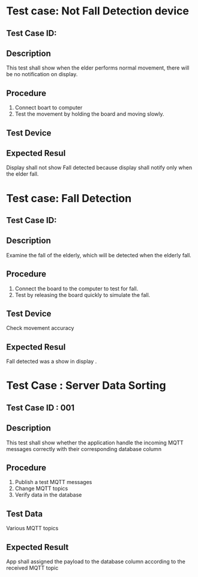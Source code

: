 # Test case: Not Fall Detection device
## Test Case ID: 
## Description
This test shall show when the elder performs normal movement, there will be no notification on display.
## Procedure
1. Connect boart to computer
2. Test the movement by holding the board and moving slowly.
## Test Device

## Expected Resul
Display shall not show Fall detected because display shall notify only when the elder fall.

# Test case: Fall Detection
## Test Case ID: 
## Description
Examine the fall of the elderly, which will be detected when the elderly fall.
## Procedure
1. Connect the board to the computer to test for fall.
2. Test by releasing the board quickly to simulate the fall.
## Test Device
Check movement accuracy
## Expected Resul
Fall detected was a show in display .

# Test Case : Server Data Sorting
## Test Case ID : 001
## Description
This test shall show whether the application handle the incoming MQTT messages correctly with their corresponding database column
## Procedure
1. Publish a test MQTT messages
2. Change MQTT topics
3. Verify data in the database
## Test Data
Various MQTT topics
## Expected Result
App shall assigned the payload to the database column according to the received MQTT topic

